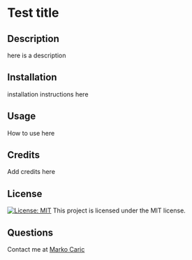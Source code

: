 # Test title
## Description
here is a description
## Installation
installation instructions here
## Usage 
How to use here
## Credits
Add credits here
## License
[![License: MIT](https://img.shields.io/badge/License-MIT-yellow.svg)](https://opensource.org/licenses/MIT)
This project is licensed under the MIT license.
## Questions
Contact me at <a href="github.com/m-car">Marko Caric</a>
    